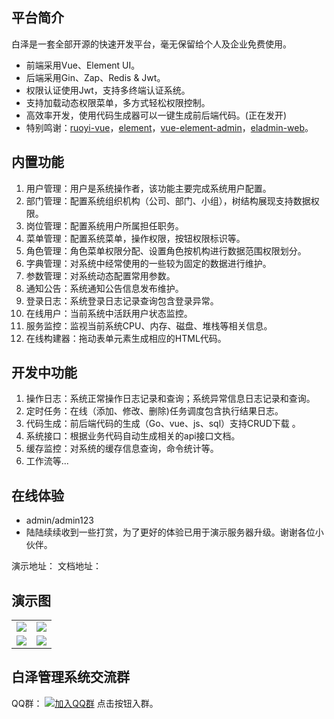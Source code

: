 ## 平台简介

白泽是一套全部开源的快速开发平台，毫无保留给个人及企业免费使用。

* 前端采用Vue、Element UI。
* 后端采用Gin、Zap、Redis & Jwt。
* 权限认证使用Jwt，支持多终端认证系统。
* 支持加载动态权限菜单，多方式轻松权限控制。
* 高效率开发，使用代码生成器可以一键生成前后端代码。(正在发开)
* 特别鸣谢：[ruoyi-vue](https://gitee.com/y_project/RuoYi-Vue?_from=gitee_search)，[element](https://github.com/ElemeFE/element)，[vue-element-admin](https://github.com/PanJiaChen/vue-element-admin)，[eladmin-web](https://github.com/elunez/eladmin-web)。

## 内置功能

1.  用户管理：用户是系统操作者，该功能主要完成系统用户配置。
2.  部门管理：配置系统组织机构（公司、部门、小组），树结构展现支持数据权限。
3.  岗位管理：配置系统用户所属担任职务。
4.  菜单管理：配置系统菜单，操作权限，按钮权限标识等。
5.  角色管理：角色菜单权限分配、设置角色按机构进行数据范围权限划分。
6.  字典管理：对系统中经常使用的一些较为固定的数据进行维护。
7.  参数管理：对系统动态配置常用参数。
8.  通知公告：系统通知公告信息发布维护。
9.  登录日志：系统登录日志记录查询包含登录异常。
10. 在线用户：当前系统中活跃用户状态监控。
11. 服务监控：监视当前系统CPU、内存、磁盘、堆栈等相关信息。
12. 在线构建器：拖动表单元素生成相应的HTML代码。


## 开发中功能

1. 操作日志：系统正常操作日志记录和查询；系统异常信息日志记录和查询。
2. 定时任务：在线（添加、修改、删除)任务调度包含执行结果日志。
3. 代码生成：前后端代码的生成（Go、vue、js、sql）支持CRUD下载 。
4. 系统接口：根据业务代码自动生成相关的api接口文档。
5. 缓存监控：对系统的缓存信息查询，命令统计等。
6. 工作流等...

## 在线体验

- admin/admin123
- 陆陆续续收到一些打赏，为了更好的体验已用于演示服务器升级。谢谢各位小伙伴。

演示地址：
文档地址：

## 演示图

<table>
    <tr>
        <td><img src="https://gitee.com/smell2/BaiZe/raw/imgs/202110241805797.jpg"/></td>
        <td><img src="https://gitee.com/smell2/BaiZe/raw/imgs/202110241806256.jpg"/></td>
    </tr>
    <tr>
        <td><img src="https://gitee.com/smell2/BaiZe/raw/imgs/202110242322137.png"/></td>
        <td><img src="https://gitee.com/smell2/BaiZe/raw/imgs/202110242323820.png"/></td>
    </tr>
  
</table>


## 白泽管理系统交流群


QQ群： [![加入QQ群](https://img.shields.io/badge/83064682-blue.svg)](https://qm.qq.com/cgi-bin/qm/qr?k=rAIw_VQ_blbSQu0J6fApnm5RbAc2CHbp&jump_from=webapi) 点击按钮入群。